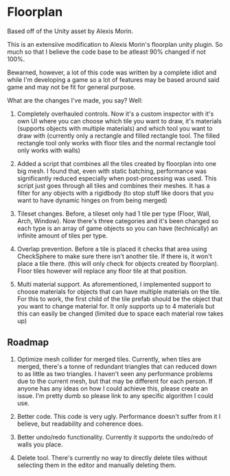 # Floorplan
 Based off of the Unity asset by Alexis Morin.


This is an extensiive modification to Alexis Morin's floorplan unity plugin. So much so that I believe the code base to be atleast 90% changed if not 100%.

Bewarned, however, a lot of this code was written by a complete idiot and while I'm developing a game so a lot of features may be based around said game and may not be fit for general purpose.


What are the changes I've made, you say? Well:

1. Completely overhauled controls. Now it's a custom inspector with it's own UI where you can choose which tile you want to draw, it's materials (supports objects with multiple materials) and which tool you want to draw with (currently only a rectangle and filled rectangle tool. The filled rectangle tool only works with floor tiles and the normal rectangle tool only works with walls)

2. Added a script that combines all the tiles created by floorplan into one big mesh. I found that, even with static batching, performance was significantly reduced especially when post-processing was used. This script just goes through all tiles and combines their meshes. It has a filter for any objects with a rigidbody (to stop stuff like doors that you want to have dynamic hinges on from being merged)

3. Tileset changes. Before, a tileset only had 1 tile per type (Floor, Wall, Arch, Window). Now there's three categories and it's been changed so each type is an array of game objects so you can have (technically) an infinite amount of tiles per type.

4. Overlap prevention. Before a tile is placed it checks that area using CheckSphere to make sure there isn't another tile. If there is, it won't place a tile there. (this will only check for objects created by floorplan). Floor tiles however will replace any floor tile at that position.

5. Multi material support. As aforementioned, I implemented support to choose materials for objects that can have multiple materials on the tile. For this to work, the first child of the tile prefab should be the object that you want to change material for. It only supports up to 4 materials but this can easily be changed (limited due to space each material row takes up)


## Roadmap
1. Optimize mesh collider for merged tiles. Currently, when tiles are merged, there's a tonne of redundant triangles that can reduced down to as little as two triangles. I haven't seen any performance problems due to the current mesh, but that may be different for each person. If anyone has any ideas on how I could achieve this, please create an issue. I'm pretty dumb so please link to any specific algorithm I could use.

2. Better code. This code is very ugly. Performance doesn't suffer from it I believe, but readability and coherence does.

3. Better undo/redo functionality. Currently it supports the undo/redo of walls you place.

4. Delete tool. There's currently no way to directly delete tiles without selecting them in the editor and manually deleting them.
